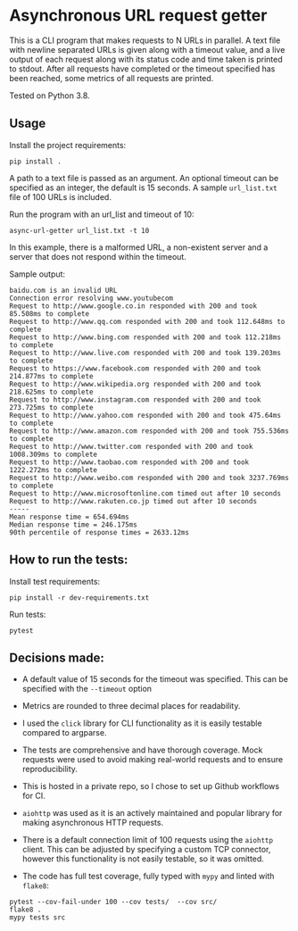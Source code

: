 # Asynchronous URL request getter

This is a CLI program that makes requests to N URLs in parallel. A text file with
newline separated URLs is given along with a timeout value, and a live output of each request along with its status code
and time taken is printed to stdout. After all requests have completed or the timeout specified has been reached,
some metrics of all requests are printed.

Tested on Python 3.8.

## Usage

Install the project requirements:
```
pip install .
```
A path to a text file is passed as an argument.  An optional
timeout can be specified as an integer, the default is 15 seconds. A sample `url_list.txt` file of 100 URLs is included.

Run the program with an url_list and timeout of 10:
```
async-url-getter url_list.txt -t 10
```
In this example, there is a malformed URL, a non-existent server and a server that
does not respond within the timeout.

Sample output:

```
baidu.com is an invalid URL
Connection error resolving www.youtubecom
Request to http://www.google.co.in responded with 200 and took 85.508ms to complete
Request to http://www.qq.com responded with 200 and took 112.648ms to complete
Request to http://www.bing.com responded with 200 and took 112.218ms to complete
Request to http://www.live.com responded with 200 and took 139.203ms to complete
Request to https://www.facebook.com responded with 200 and took 214.877ms to complete
Request to http://www.wikipedia.org responded with 200 and took 218.625ms to complete
Request to http://www.instagram.com responded with 200 and took 273.725ms to complete
Request to http://www.yahoo.com responded with 200 and took 475.64ms to complete
Request to http://www.amazon.com responded with 200 and took 755.536ms to complete
Request to http://www.twitter.com responded with 200 and took 1008.309ms to complete
Request to http://www.taobao.com responded with 200 and took 1222.272ms to complete
Request to http://www.weibo.com responded with 200 and took 3237.769ms to complete
Request to http://www.microsoftonline.com timed out after 10 seconds
Request to http://www.rakuten.co.jp timed out after 10 seconds
-----
Mean response time = 654.694ms
Median response time = 246.175ms
90th percentile of response times = 2633.12ms

```

## How to run the tests:

Install test requirements:

```
pip install -r dev-requirements.txt
```

Run tests:

```
pytest
```

## Decisions made:

- A default value of 15 seconds for the timeout was specified. This can be specified with the `--timeout` option

- Metrics are rounded to three decimal places for readability.

- I used the `click` library for CLI functionality as it is easily testable compared to argparse.

- The tests are comprehensive and have thorough coverage. Mock requests were used to avoid making real-world requests
and to ensure reproducibility.

- This is hosted in a private repo, so I chose to set up Github workflows for CI.

- `aiohttp` was used as it is an actively maintained and popular library for making asynchronous HTTP requests.

- There is a default connection limit of 100 requests using the `aiohttp` client. This can be adjusted by specifying
a custom TCP connector, however this functionality is not easily testable, so it was omitted.
 
- The code has full test coverage, fully typed with `mypy` and linted with `flake8`:

```
pytest --cov-fail-under 100 --cov tests/  --cov src/
flake8 .
mypy tests src
```